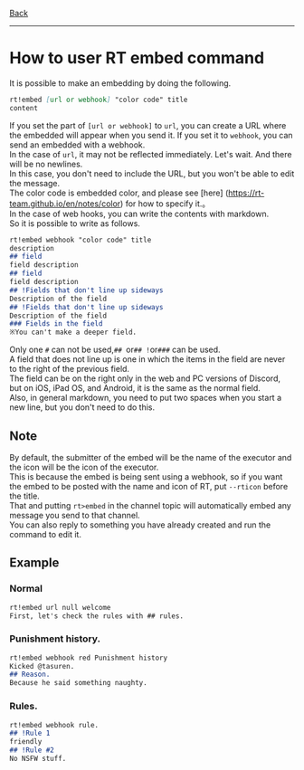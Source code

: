 [Back](/en/notes)
* * *
# How to user RT embed command
It is possible to make an embedding by doing the following.
```markdown
rt!embed [url or webhook] "color code" title
content
```
If you set the part of `[url or webhook]` to `url`, you can create a URL where the embedded will appear when you send it.
If you set it to `webhook`, you can send an embedded with a webhook.  
In the case of `url`, it may not be reflected immediately. Let's wait. And there will be no newlines.  
In this case, you don't need to include the URL, but you won't be able to edit the message.  
The color code is embedded color, and please see [here] (https://rt-team.github.io/en/notes/color) for how to specify it.。  
In the case of web hooks, you can write the contents with markdown.  
So it is possible to write as follows.
```markdown
rt!embed webhook "color code" title
description
## field
field description
## field
field description
## !Fields that don't line up sideways
Description of the field
## !Fields that don't line up sideways
Description of the field
### Fields in the field
※You can't make a deeper field.
```
Only one `#` can not be used,`## `or`## !`or` ### ` can be used.  
A field that does not line up is one in which the items in the field are never to the right of the previous field.  
The field can be on the right only in the web and PC versions of Discord, but on iOS, iPad OS, and Android, it is the same as the normal field.  
Also, in general markdown, you need to put two spaces when you start a new line, but you don't need to do this.

## Note
By default, the submitter of the embed will be the name of the executor and the icon will be the icon of the executor.  
This is because the embed is being sent using a webhook, so if you want the embed to be posted with the name and icon of RT, put `--rticon` before the title.  
That and putting `rt>embed` in the channel topic will automatically embed any message you send to that channel.  
You can also reply to something you have already created and run the command to edit it.

## Example
### Normal
```markdown
rt!embed url null welcome
First, let's check the rules with ## rules.
```
### Punishment history.
```markdown
rt!embed webhook red Punishment history
Kicked @tasuren.
## Reason.
Because he said something naughty.
```
### Rules.
```markdown
rt!embed webhook rule.
## !Rule 1
friendly
## !Rule #2
No NSFW stuff.
```